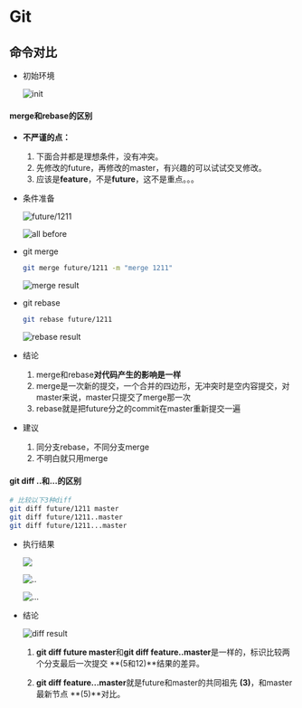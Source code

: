 # Git

## 命令对比

- 初始环境

  ![init](https://axboy-picgo-sz.oss-cn-shenzhen.aliyuncs.com/picgo/202212/cdc8300cd2619cf60df884f8cafe2f93-60e445.png)

#### merge和rebase的区别

- **不严谨的点：**
  1. 下面合并都是理想条件，没有冲突。
  2. 先修改的future，再修改的master，有兴趣的可以试试交叉修改。
  3. 应该是**feature**，不是**future**，这不是重点。。。

- 条件准备

  ![future/1211](https://axboy-picgo-sz.oss-cn-shenzhen.aliyuncs.com/picgo/202212/a19088fde705c04091817b8b4bc05951-0637d4.png)

  ![all before](https://axboy-picgo-sz.oss-cn-shenzhen.aliyuncs.com/picgo/202212/5245dd2c47c5357061f00111f57aec23-086563.png)

- git merge

  ```sh
  git merge future/1211 -m "merge 1211"
  ```

  ![merge result](https://axboy-picgo-sz.oss-cn-shenzhen.aliyuncs.com/picgo/202212/c5c537bc44e33b734905f073257cc61c-815cba.png)

- git rebase

  ```sh
  git rebase future/1211
  ```

  ![rebase result](https://axboy-picgo-sz.oss-cn-shenzhen.aliyuncs.com/picgo/202212/dc1ee9602a7c9022b0b1b83df69f64f4-4c9c84.png)

- 结论

  1. merge和rebase**对代码产生的影响是一样**
  2. merge是一次新的提交，一个合并的四边形，无冲突时是空内容提交，对master来说，master只提交了merge那一次
  3. rebase就是把future分之的commit在master重新提交一遍

- 建议
  1. 同分支rebase，不同分支merge
  2. 不明白就只用merge

#### git diff ..和...的区别

```sh
# 比较以下3种diff
git diff future/1211 master   
git diff future/1211..master 
git diff future/1211...master
```

- 执行结果

  ![](https://axboy-picgo-sz.oss-cn-shenzhen.aliyuncs.com/picgo/202212/8b1cdc9d8ec26b10f0685c51e8e8edff-95a8ee.png)

  ![..](https://axboy-picgo-sz.oss-cn-shenzhen.aliyuncs.com/picgo/202212/2e7b8334acace802f3c5f1c1156d6fd0-aed8d6.png)

  ![...](https://axboy-picgo-sz.oss-cn-shenzhen.aliyuncs.com/picgo/202212/083b11c5f32eb007c60320166c3995a3-50ad9b.png)

- 结论

  ![diff result](https://axboy-picgo-sz.oss-cn-shenzhen.aliyuncs.com/picgo/202212/79edccf5eaf1cd3692c89c8f6142ee75-4d2124.png)

  1. **git diff future master**和**git diff feature..master**是一样的，标识比较两个分支最后一次提交 **(5和12)**结果的差异。

  2. **git diff feature...master**就是future和master的共同祖先 **(3)**，和master最新节点 **(5)**对比。
